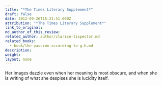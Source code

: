 ```yaml
---
title: "*The Times Literary Supplement*"
draft: false
date: 2012-09-26T15:21:51.000Z
attribution: "*The Times Literary Supplement*"
link_to_original:
nd_author_of_this_review:
related_author: author/clarice-lispector.md
related_books:
  - book/the-passion-according-to-g.h.md
description:
weight:
layout: none
---
```

Her images dazzle even when her meaning is most obscure, and when she is writing of what she despises she is lucidity itself.

